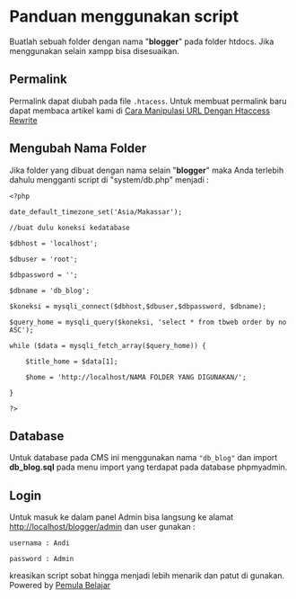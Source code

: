 # Panduan menggunakan script 

Buatlah sebuah folder dengan nama "**blogger**" pada folder htdocs. Jika menggunakan selain xampp bisa disesuaikan.

## Permalink

Permalink dapat diubah pada file `.htacess`. Untuk membuat permalink baru dapat membaca artikel kami di [Cara Manipulasi URL Dengan Htaccess Rewrite](http://pemulabelajar.com/2016/06/cara-manipulasi-url-dengan-htaccess-rewrite.html "Cara Manipulasi URL Dengan Htaccess Rewrite")

## Mengubah Nama Folder

Jika folder yang dibuat dengan nama selain "**blogger**" maka Anda terlebih dahulu mengganti script di "system/db.php" menjadi :

```
<?php

date_default_timezone_set('Asia/Makassar');

//buat dulu koneksi kedatabase

$dbhost = 'localhost';

$dbuser = 'root';

$dbpassword = '';

$dbname = 'db_blog';

$koneksi = mysqli_connect($dbhost,$dbuser,$dbpassword, $dbname);

$query_home = mysqli_query($koneksi, 'select * from tbweb order by no ASC');

while ($data = mysqli_fetch_array($query_home)) {

	$title_home = $data[1];

    $home = 'http://localhost/NAMA FOLDER YANG DIGUNAKAN/';

}

?>

```

## Database

Untuk database pada CMS ini menggunakan nama `"db_blog"` dan import **db_blog.sql** pada menu import yang terdapat pada database phpmyadmin.


## Login

Untuk masuk ke dalam panel Admin bisa langsung ke alamat <http://localhost/blogger/admin> dan user gunakan :

`usernama : Andi`

`password : Admin`

kreasikan script sobat hingga menjadi lebih menarik dan patut di gunakan. Powered by [Pemula Belajar](http://pemulabelajar.com "Tutorial Belajar Untuk Pemula")